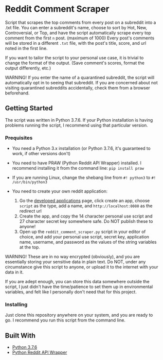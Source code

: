 # Reddit Comment Scraper

Script that scrapes the top comments from every post on a subreddit into a .txt file. You can enter a subreddit's name, choose to sort by Hot, New, Controversial, or Top, and have the script automatically scrape every top comment from the first `n` post. (maximum of 1000) Every post's comments will be stored in a different `.txt` file, with the post's title, score, and url noted in the first line.

If you want to tailor the script to your personal use case, it is trivial to change the format of the output. (Save comment's scores, format the output differently, etc.)

WARNING! If you enter the name of a quarantined subreddit, the script will automatically opt in to seeing that subreddit. If you are concerned about not visiting quarantined subreddits accidentally, check them from a browser beforehand.

## Getting Started

The script was written in Python 3.7.6. If your Python installation is having problems running the script, I recommend using that particular version.

### Prequisites

* You need a Python 3.x installation (or Python 3.7.6, it's guaranteed to work, if other versions don't)

* You need to have PRAW (Python Reddit API Wrapper) installed. I recommend installing it from the command line:
`pip install praw`

* If you are running Linux, change the shebang line from
`#! python3`
  to
`#! /usr/bin/python3`

* You need to create your own reddit application:
    1. Go the [developed applications](https://www.reddit.com/prefs/apps/ "Reddit developed applications") page, click create an app, choose `script` as the type, add a name, and `http://localhost:8080` as the redirect url
    2. Create the app, and copy the 14 character personal use script and 27 character secret key somewhere safe. Do NOT publish these to anyone!
    3. Open up the `reddit_comment_scraper.py` script in your editor of choice, and add your personal use script, secret key, application name, username, and password as the values of the string variables at the top.

WARNING! These are in no way encrypted (obviously), and you are essentially storing your sensitive data in plain text. Do NOT, under any circumstance give this script to anyone, or upload it to the internet with your data in it.

If you are adept enough, you can store this data somewhere outside the script, I just didn't have the time/patience to set them up in environmental variables, and felt like I personally don't need that for this project.

### Installing

Just clone this repository anywhere on your system, and you are ready to go. I recommend you run this script from the command line.

## Built With

* [Python 3.7.6](https://www.python.org/)
* [Python Reddit API Wrapper](https://praw.readthedocs.io/en/latest/)
